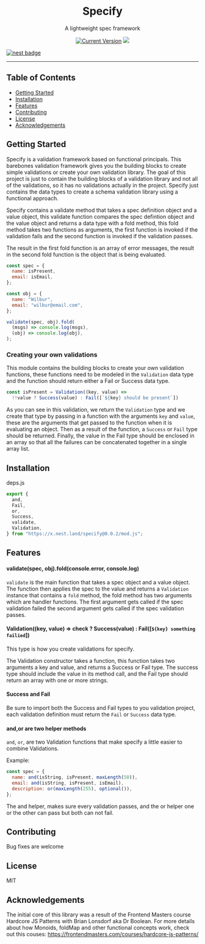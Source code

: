 <h1 align="center">Specify</h1>
<p align="center">A lightweight spec framework</p>

<p align="center">
  <a href="https://github.com/hyper63/specify/tags/"><img src="https://img.shields.io/github/tag/hyper63/specify" alt="Current Version" /></a>
  <img src="https://github.com/hyper63/specify/workflows/.github/workflows/test.yml/badge.svg" />

<a href="https://nest.land/package/specify"><img src="https://nest.land/badge.svg" alt="nest badge" /></a>

</p>

---

## Table of Contents

- [Getting Started](#getting-started)
- [Installation](#installation)
- [Features](#features)
- [Contributing](#contributing)
- [License](#license)
- [Acknowledgements](#acknowledgements)

## Getting Started

Specify is a validation framework based on functional principals. This barebones
validation framework gives you the building blocks to create simple validations
or create your own validation library. The goal of this project is just to
contain the building blocks of a validation library and not all of the
validations, so it has no validations actually in the project. Specify just
contains the data types to create a schema validation library using a functional
approach.

Specify contains a validate method that takes a spec definition object and a
value object, this validate function compares the spec defintion object and the
value object and returns a data type with a fold method, this fold method takes
two functions as arguments, the first function is invoked if the validation
fails and the second function is invoked if the validation passes.

The result in the first fold function is an array of error messages, the result
in the second fold function is the object that is being evaluated.

```js
const spec = {
  name: isPresent,
  email: isEmail,
};

const obj = {
  name: "Wilbur",
  email: "wilbur@email.com",
};

validate(spec, obj).fold(
  (msgs) => console.log(msgs),
  (obj) => console.log(obj),
);
```

### Creating your own validations

This module contains the building blocks to create your own validation
functions, these functions need to be modeled in the `Validation` data type and
the function should return either a Fail or Success data type.

```js
const isPresent = Validation((key, value) =>
  !!value ? Success(value) : Fail([`${key} should be present`])
```

As you can see in this validation, we return the `Validation` type and we create
that type by passing in a function with the arguments `key` and `value`, these
are the arguments that get passed to the function when it is evaluating an
object. Then as a result of the function, a `Success` or `Fail` type should be
returned. Finally, the value in the Fail type should be enclosed in an array so
that all the failures can be concatenated together in a single array list.

## Installation

deps.js

```js
export {
  and,
  Fail,
  or,
  Success,
  validate,
  Validation,
} from "https://x.nest.land/specify@0.0.2/mod.js";
```

## Features

#### validate(spec, obj).fold(console.error, console.log)

`validate` is the main function that takes a spec object and a value object. The
function then applies the spec to the value and returns a `Validation` instance
that contains a `fold` method, the fold method has two arguments which are
handler functions. The first argument gets called if the spec validation failed
the second argument gets called if the spec validation passes.

#### Validation((key, value) => check ? Success(value) : Fail([`${key} something failied`])

This type is how you create validations for specify.

The Validation constructor takes a function, this function takes two arguments a
key and value, and returns a Success or Fail type. The success type should
include the value in its method call, and the Fail type should return an array
with one or more strings.

#### Success and Fail

Be sure to import both the Success and Fail types to you validation project,
each validation definition must return the `Fail` or `Success` data type.

#### and,or are two helper methods

`and`, `or`, are two Validation functions that make specify a little easier to
combine Validations.

Example:

```js
const spec = {
  name: and(isString, isPresent, maxLength(50)),
  email: and(isString, isPresent, isEmail),
  description: or(maxLength(255), optional()),
};
```

The and helper, makes sure every validation passes, and the or helper one or the
other can pass but both can not fail.

## Contributing

Bug fixes are welcome

## License

MIT

## Acknowledgements

The initial core of this library was a result of the Frontend Masters course
Hardcore JS Patterns with Brian Lonsdorf aka Dr Boolean. For more details about
how Monoids, foldMap and other functional concepts work, check out this couses:
https://frontendmasters.com/courses/hardcore-js-patterns/
